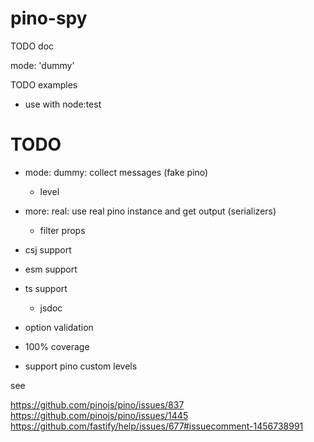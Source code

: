 # pino-spy

TODO doc

mode: 'dummy'

TODO examples
- use with node:test

# TODO

- mode: dummy: collect messages (fake pino)
  - level
- more: real: use real pino instance and get output (serializers)
  - filter props

- csj support
- esm support
- ts support
  - jsdoc
- option validation
- 100% coverage
- support pino custom levels

see 

https://github.com/pinojs/pino/issues/837
https://github.com/pinojs/pino/issues/1445
https://github.com/fastify/help/issues/677#issuecomment-1456738991
